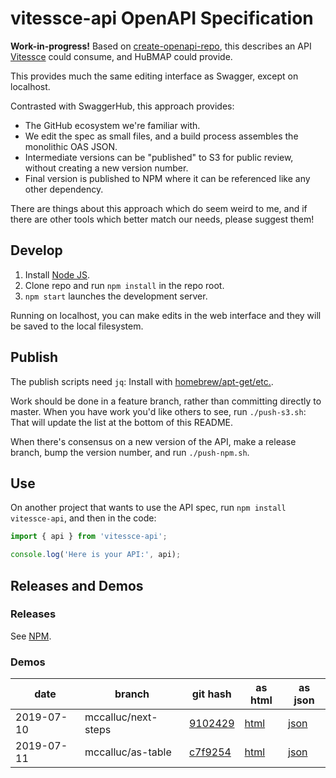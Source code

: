 # vitessce-api OpenAPI Specification

**Work-in-progress!** Based on [create-openapi-repo](https://github.com/Redocly/create-openapi-repo),
this describes an API [Vitessce](https://github.com/hms-dbmi/vitessce) could consume,
and HuBMAP could provide.

This provides much the same editing interface as Swagger, except on localhost.

Contrasted with SwaggerHub, this approach provides:
- The GitHub ecosystem we're familiar with.
- We edit the spec as small files, and a build process assembles the monolithic OAS JSON.
- Intermediate versions can be "published" to S3 for public review, without creating a new version number.
- Final version is published to NPM where it can be referenced like any other dependency.

There are things about this approach which do seem weird to me,
and if there are other tools which better match our needs, please suggest them!

## Develop

1. Install [Node JS](https://nodejs.org/).
2. Clone repo and run `npm install` in the repo root.
3. `npm start` launches the development server.

Running on localhost, you can make edits in the web interface and they will be saved to the local filesystem.

## Publish

The publish scripts need `jq`: Install with [homebrew/apt-get/etc.](https://stedolan.github.io/jq/download/).

Work should be done in a feature branch, rather than committing directly to master.
When you have work you'd like others to see, run `./push-s3.sh`:
That will update the list at the bottom of this README.

When there's consensus on a new version of the API, make a release branch, bump the version number,
and run `./push-npm.sh`.

## Use

On another project that wants to use the API spec, run `npm install vitessce-api`,
and then in the code:

```javascript
import { api } from 'vitessce-api';

console.log('Here is your API:', api);
```

## Releases and Demos

### Releases

See [NPM](https://www.npmjs.com/package/vitessce-api).

### Demos

| date | branch | git hash | as html | as json |
| ---- | ------ | -------- | ------- | ------- |
| 2019-07-10 | mccalluc/next-steps | [9102429](https://github.com/hms-dbmi/vitessce-api/tree/9102429) | [html](https://redocly.github.io/redoc/?url=https://s3.amazonaws.com/vitessce-data/vitessce-api/2019-07-10/9102429/openapi.json) | [json](https://s3.amazonaws.com/vitessce-data/vitessce-api/2019-07-10/9102429/openapi.json) |
| 2019-07-11 | mccalluc/as-table | [c7f9254](https://github.com/hms-dbmi/vitessce-api/tree/c7f9254) | [html](https://redocly.github.io/redoc/?url=https://s3.amazonaws.com/vitessce-data/vitessce-api/2019-07-11/c7f9254/openapi.json) | [json](https://s3.amazonaws.com/vitessce-data/vitessce-api/2019-07-11/c7f9254/openapi.json) |
